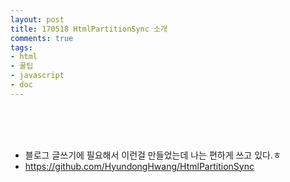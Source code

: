 ```yaml
---
layout: post
title: 170518 HtmlPartitionSync 소개
comments: true
tags:
- html
- 꿀팁
- javascript
- doc
---
```



<!-- TOC -->


<!-- /TOC -->

<br>
<br>
<br>

- 블로그 글쓰기에 필요해서 이런걸 만들었는데 나는 편하게 쓰고 있다.ㅎ
- https://github.com/HyundongHwang/HtmlPartitionSync


<br>
<br>
<br>

<script src="https://htmlpartitionsync.azurewebsites.net/api/PartitionJs?url=https%3A%2F%2Fgithub.com%2FHyundongHwang%2FHtmlPartitionSync%2Fblob%2Fmaster%2FREADME.ko.md&xpath=%2F%2Farticle"></script>